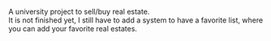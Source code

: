 A university project to sell/buy real estate.<br>
It is not finished yet, I still have to add a system to have a favorite list, where you can add your favorite real estates.
